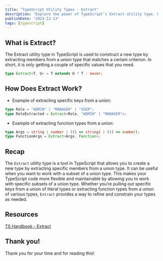 ```yaml
---
title: "TypeScript Utility Types - Extract"
description: "Explore the power of TypeScript’s Extract utility type. Learn how it enhances flexibility and maintainability by extracting specific members from union types."
publishDate: "2023-12-13"
tags: [typescript]
---
```


## What is Extract?

The Extract utility type in TypeScript is used to construct a new type by extracting members from a union type that matches a certain criterion. In short, it is only getting a couple of specific values that you need.

```ts
type Extract<T, U> = T extends U ? T : never;
```

## How Does Extract Work?

- Example of extracting specific keys from a union:

```ts
type Role = "ADMIN" | "MANAGER" | "USER";
type RoleExtracted = Extract<Role, "ADMIN" | "MANAGER">;
```

- Example of extracting function types from a union:

```ts
type Args = string | number | (() => string) | (() => number);
type FunctionArgs = Extract<Args, Function>;
```

## Recap

The `Extract` utility type is a tool in TypeScript that allows you to create a new type by extracting specific members from a union type. It can be useful when you want to work with a subset of a union type. This makes your TypeScript code more flexible and maintainable by allowing you to work with specific subsets of a union type. Whether you’re pulling out specific keys from a union of literal types or extracting function types from a union of various types, `Extract` provides a way to refine and constrain your types as needed.

## Resources

[TS Handbook - Extract](https://www.typescriptlang.org/docs/handbook/utility-types.html#extracttype-union)

## Thank you!

Thank you for your time and for reading this!
